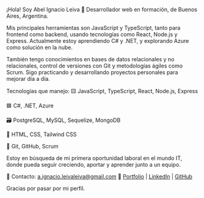¡Hola! Soy Abel Ignacio Leiva 👋
Desarrollador web en formación, de Buenos Aires, Argentina.

Mis principales herramientas son JavaScript y TypeScript, tanto para frontend como backend, usando tecnologías como React, Node.js y Express. Actualmente estoy aprendiendo C# y .NET, y explorando Azure como solución en la nube.

También tengo conocimientos en bases de datos relacionales y no relacionales, control de versiones con Git y metodologías ágiles como Scrum. Sigo practicando y desarrollando proyectos personales para mejorar día a día.

Tecnologías que manejo:
🟨 JavaScript, TypeScript, React, Node.js, Express

🟦 C#, .NET, Azure

🗃️ PostgreSQL, MySQL, Sequelize, MongoDB

🎨 HTML, CSS, Tailwind CSS

🔧 Git, GitHub, Scrum

Estoy en búsqueda de mi primera oportunidad laboral en el mundo IT, donde pueda seguir creciendo, aportar y aprender junto a un equipo.

📩 Contacto: a.ignacio.leivaleiva@gmail.com
🔗 [Portfolio](https://abel-leiva.vercel.app/) | [LinkedIn](https://www.linkedin.com/in/ignacio-leiva/) | [GitHub](https://github.com/Abel-Leiva)


Gracias por pasar por mi perfil.
